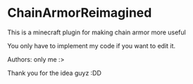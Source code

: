 # ChainArmorReimagined
This is a minecraft plugin for making chain armor more useful

You only have to implement my code if you want to edit it.

Authors: only me :>

Thank you for the idea guyz :DD
